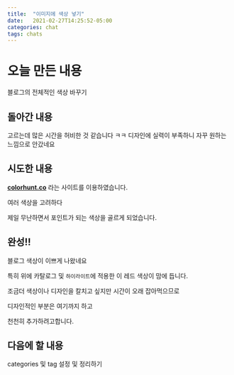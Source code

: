```yaml
---
title:  "이미지에 색상 넣기"
date:   2021-02-27T14:25:52-05:00
categories: chat
tags: chats
---
```


# 오늘 만든 내용

블로그의 전체적인 색상 바꾸기


## 돌아간 내용

고르는데 많은 시간을 허비한 것 같습니다 ㅋㅋ
디자인에 실력이 부족하니 자꾸 원하는 느낌으로 안갔네요

## 시도한 내용

**[colorhunt.co](https://colorhunt.co/)** 라는 사이트를 이용하였습니다.

여러 색상을 고려하다 

제일 무난하면서 포인트가 되는 색상을 골르게 되었습니다.

## 완성!!

블로그 색상이 이쁘게 나왔네요

특히 위에 카탈로그 및 `하이라이트`에 적용한 이 레드 색상이 맘에 듭니다.

조금더 색상이나 디자인을 칼치고 싶지만 시간이 오래 잡아먹으므로

디자인적인 부분은 여기까지 하고

천천히 추가하려고합니다.

## 다음에 할 내용

categories 및 tag 설정 및 정리하기